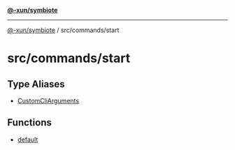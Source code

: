 [**@-xun/symbiote**](../../../README.md)

***

[@-xun/symbiote](../../../README.md) / src/commands/start

# src/commands/start

## Type Aliases

- [CustomCliArguments](type-aliases/CustomCliArguments.md)

## Functions

- [default](functions/default.md)
